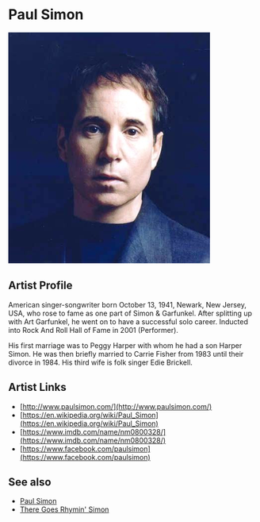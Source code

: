 # Paul Simon

![](../../assets/artists/Paul_Simon.png)

## Artist Profile

American singer-songwriter born October 13, 1941, Newark, New Jersey, USA, who rose to fame as one part of Simon &amp; Garfunkel. After splitting up with Art Garfunkel, he went on to have a successful solo career. Inducted into Rock And Roll Hall of Fame in 2001 (Performer).

His first marriage was to Peggy Harper with whom he had a son Harper Simon. He was then briefly married to Carrie Fisher from 1983 until their divorce in 1984. His third wife is folk singer Edie Brickell.

## Artist Links

- [http://www.paulsimon.com/](http://www.paulsimon.com/)
- [https://en.wikipedia.org/wiki/Paul_Simon](https://en.wikipedia.org/wiki/Paul_Simon)
- [https://www.imdb.com/name/nm0800328/](https://www.imdb.com/name/nm0800328/)
- [https://www.facebook.com/paulsimon](https://www.facebook.com/paulsimon)


## See also

- [Paul Simon](Paul_Simon.md)
- [There Goes Rhymin' Simon](There_Goes_Rhymin_Simon.md)
